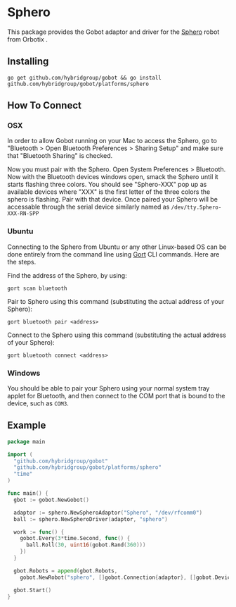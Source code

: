 # Sphero

This package provides the Gobot adaptor and driver for the [Sphero](http://www.gosphero.com/) robot from Orbotix .

## Installing
```
go get github.com/hybridgroup/gobot && go install github.com/hybridgroup/gobot/platforms/sphero
```

## How To Connect

### OSX

In order to allow Gobot running on your Mac to access the Sphero, go to "Bluetooth > Open Bluetooth Preferences > Sharing Setup" and make sure that "Bluetooth Sharing" is checked.

Now you must pair with the Sphero. Open System Preferences > Bluetooth. Now with the Bluetooth devices windows open,  smack the Sphero until it starts flashing three colors. You should see "Sphero-XXX" pop up as available devices where "XXX" is the first letter of the three colors the sphero is flashing. Pair with that device. Once paired your Sphero will be accessable through the serial device similarly named as `/dev/tty.Sphero-XXX-RN-SPP`

### Ubuntu

Connecting to the Sphero from Ubuntu or any other Linux-based OS can be done entirely from the command line using [Gort](https://github.com/hybridgroup/gort) CLI commands. Here are the steps.

Find the address of the Sphero, by using:
```
gort scan bluetooth
```

Pair to Sphero using this command (substituting the actual address of your Sphero):
```
gort bluetooth pair <address>
```

Connect to the Sphero using this command (substituting the actual address of your Sphero):
```
gort bluetooth connect <address>
```

### Windows

You should be able to pair your Sphero using your normal system tray applet for Bluetooth, and then connect to the COM port that is bound to the device, such as `COM3`.

## Example

```go
package main

import (
  "github.com/hybridgroup/gobot"
  "github.com/hybridgroup/gobot/platforms/sphero"
  "time"
)

func main() {
  gbot := gobot.NewGobot()

  adaptor := sphero.NewSpheroAdaptor("Sphero", "/dev/rfcomm0")
  ball := sphero.NewSpheroDriver(adaptor, "sphero")

  work := func() {
    gobot.Every(3*time.Second, func() {
      ball.Roll(30, uint16(gobot.Rand(360)))
    })
  }

  gbot.Robots = append(gbot.Robots,
    gobot.NewRobot("sphero", []gobot.Connection{adaptor}, []gobot.Device{ball}, work))

  gbot.Start()
}
```